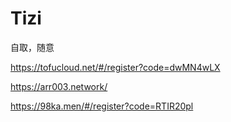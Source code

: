 # Tizi
自取，随意

https://tofucloud.net/#/register?code=dwMN4wLX

https://arr003.network/

https://98ka.men/#/register?code=RTIR20pl
